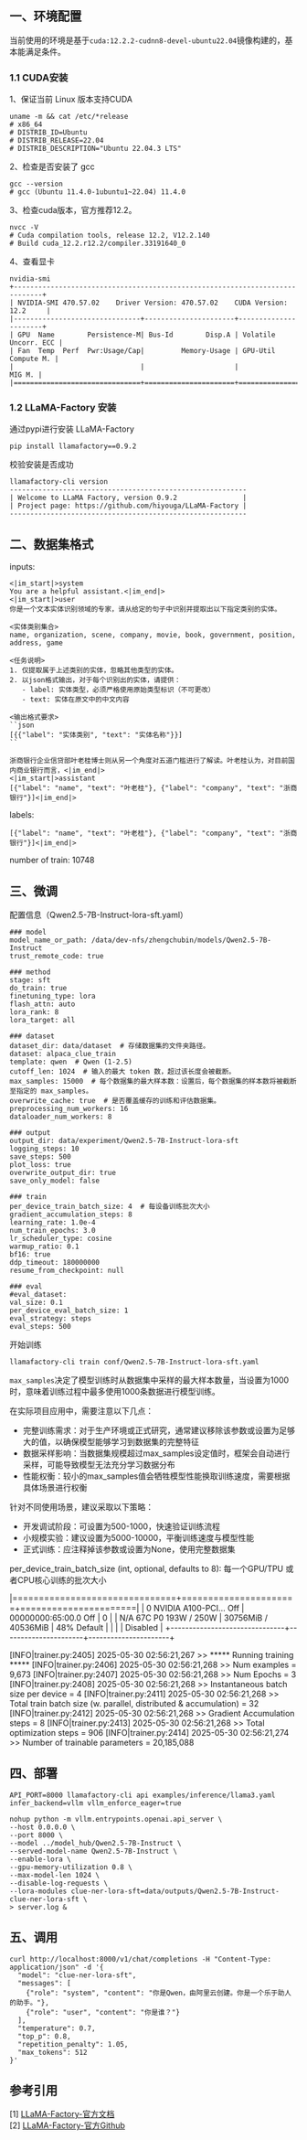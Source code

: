 
## 一、环境配置
当前使用的环境是基于`cuda:12.2.2-cudnn8-devel-ubuntu22.04`镜像构建的，基本能满足条件。

### 1.1 CUDA安装
1、保证当前 Linux 版本支持CUDA
```shell
uname -m && cat /etc/*release
# x86_64
# DISTRIB_ID=Ubuntu
# DISTRIB_RELEASE=22.04
# DISTRIB_DESCRIPTION="Ubuntu 22.04.3 LTS"
```
2、检查是否安装了 gcc
```shell
gcc --version
# gcc (Ubuntu 11.4.0-1ubuntu1~22.04) 11.4.0
```
3、检查cuda版本，官方推荐12.2。
```shell
nvcc -V
# Cuda compilation tools, release 12.2, V12.2.140
# Build cuda_12.2.r12.2/compiler.33191640_0
```
4、查看显卡
```shell
nvidia-smi
+-----------------------------------------------------------------------------+
| NVIDIA-SMI 470.57.02    Driver Version: 470.57.02    CUDA Version: 12.2     |
|-------------------------------+----------------------+----------------------+
| GPU  Name        Persistence-M| Bus-Id        Disp.A | Volatile Uncorr. ECC |
| Fan  Temp  Perf  Pwr:Usage/Cap|         Memory-Usage | GPU-Util  Compute M. |
|                               |                      |               MIG M. |
|===============================+======================+======================|
```
### 1.2 LLaMA-Factory 安装
通过pypi进行安装 LLaMA-Factory 
```shell
pip install llamafactory==0.9.2
```
校验安装是否成功
```shell
llamafactory-cli version
----------------------------------------------------------
| Welcome to LLaMA Factory, version 0.9.2                |
| Project page: https://github.com/hiyouga/LLaMA-Factory |
----------------------------------------------------------
```


## 二、数据集格式


inputs:
```
<|im_start|>system
You are a helpful assistant.<|im_end|>
<|im_start|>user
你是一个文本实体识别领域的专家，请从给定的句子中识别并提取出以下指定类别的实体。

<实体类别集合>
name, organization, scene, company, movie, book, government, position, address, game

<任务说明>
1. 仅提取属于上述类别的实体，忽略其他类型的实体。
2. 以json格式输出，对于每个识别出的实体，请提供：
   - label: 实体类型，必须严格使用原始类型标识（不可更改）
   - text: 实体在原文中的中文内容

<输出格式要求>
``json
[{{"label": "实体类别", "text": "实体名称"}}]
``

浙商银行企业信贷部叶老桂博士则从另一个角度对五道门槛进行了解读。叶老桂认为，对目前国内商业银行而言，<|im_end|>
<|im_start|>assistant
[{"label": "name", "text": "叶老桂"}, {"label": "company", "text": "浙商银行"}]<|im_end|>
```

labels:
```
[{"label": "name", "text": "叶老桂"}, {"label": "company", "text": "浙商银行"}]<|im_end|>
```

number of train:  10748


## 三、微调
配置信息（Qwen2.5-7B-Instruct-lora-sft.yaml）
```
### model
model_name_or_path: /data/dev-nfs/zhengchubin/models/Qwen2.5-7B-Instruct
trust_remote_code: true

### method
stage: sft
do_train: true
finetuning_type: lora
flash_attn: auto
lora_rank: 8
lora_target: all

### dataset
dataset_dir: data/dataset  # 存储数据集的文件夹路径。
dataset: alpaca_clue_train
template: qwen  # Qwen (1-2.5)
cutoff_len: 1024  # 输入的最大 token 数，超过该长度会被截断。
max_samples: 15000  # 每个数据集的最大样本数：设置后，每个数据集的样本数将被截断至指定的 max_samples。
overwrite_cache: true  # 是否覆盖缓存的训练和评估数据集。
preprocessing_num_workers: 16
dataloader_num_workers: 8

### output
output_dir: data/experiment/Qwen2.5-7B-Instruct-lora-sft
logging_steps: 10
save_steps: 500
plot_loss: true
overwrite_output_dir: true
save_only_model: false

### train
per_device_train_batch_size: 4  # 每设备训练批次大小
gradient_accumulation_steps: 8
learning_rate: 1.0e-4
num_train_epochs: 3.0
lr_scheduler_type: cosine
warmup_ratio: 0.1
bf16: true
ddp_timeout: 180000000
resume_from_checkpoint: null

### eval
#eval_dataset:
val_size: 0.1
per_device_eval_batch_size: 1
eval_strategy: steps
eval_steps: 500
```
开始训练
```shell
llamafactory-cli train conf/Qwen2.5-7B-Instruct-lora-sft.yaml
```

`max_samples`决定了模型训练时从数据集中采样的最大样本数量，当设置为1000时，意味着训练过程中最多使用1000条数据进行模型训练。

在实际项目应用中，需要注意以下几点： 
+ 完整训练需求：对于生产环境或正式研究，通常建议移除该参数或设置为足够大的值，以确保模型能够学习到数据集的完整特征 
+ 数据采样影响：当数据集规模超过max_samples设定值时，框架会自动进行采样，可能导致模型无法充分学习数据分布 
+ 性能权衡：较小的max_samples值会牺牲模型性能换取训练速度，需要根据具体场景进行权衡

针对不同使用场景，建议采取以下策略： 
+ 开发调试阶段：可设置为500-1000，快速验证训练流程
+ 小规模实验：建议设置为5000-10000，平衡训练速度与模型性能 
+ 正式训练：应注释掉该参数或设置为None，使用完整数据集

per_device_train_batch_size (int, optional, defaults to 8):
每一个GPU/TPU 或者CPU核心训练的批次大小


|===============================+======================+======================|
|   0  NVIDIA A100-PCI...  Off  | 00000000:65:00.0 Off |                    0 |
| N/A   67C    P0   193W / 250W |  30756MiB / 40536MiB |     48%      Default |
|                               |                      |             Disabled |
+-------------------------------+----------------------+----------------------+

[INFO|trainer.py:2405] 2025-05-30 02:56:21,267 >> ***** Running training *****
[INFO|trainer.py:2406] 2025-05-30 02:56:21,268 >>   Num examples = 9,673
[INFO|trainer.py:2407] 2025-05-30 02:56:21,268 >>   Num Epochs = 3
[INFO|trainer.py:2408] 2025-05-30 02:56:21,268 >>   Instantaneous batch size per device = 4
[INFO|trainer.py:2411] 2025-05-30 02:56:21,268 >>   Total train batch size (w. parallel, distributed & accumulation) = 32
[INFO|trainer.py:2412] 2025-05-30 02:56:21,268 >>   Gradient Accumulation steps = 8
[INFO|trainer.py:2413] 2025-05-30 02:56:21,268 >>   Total optimization steps = 906
[INFO|trainer.py:2414] 2025-05-30 02:56:21,274 >>   Number of trainable parameters = 20,185,088


## 四、部署
```shell
API_PORT=8000 llamafactory-cli api examples/inference/llama3.yaml infer_backend=vllm vllm_enforce_eager=true
```


```shell
nohup python -m vllm.entrypoints.openai.api_server \
--host 0.0.0.0 \
--port 8000 \
--model ../model_hub/Qwen2.5-7B-Instruct \
--served-model-name Qwen2.5-7B-Instruct \
--enable-lora \
--gpu-memory-utilization 0.8 \
--max-model-len 1024 \
--disable-log-requests \
--lora-modules clue-ner-lora-sft=data/outputs/Qwen2.5-7B-Instruct-clue-ner-lora-sft \
> server.log &
```

## 五、调用

```shell
curl http://localhost:8000/v1/chat/completions -H "Content-Type: application/json" -d '{
  "model": "clue-ner-lora-sft",
  "messages": [
    {"role": "system", "content": "你是Qwen，由阿里云创建。你是一个乐于助人的助手。"},
    {"role": "user", "content": "你是谁？"}
  ],
  "temperature": 0.7,
  "top_p": 0.8,
  "repetition_penalty": 1.05,
  "max_tokens": 512
}'
```


## 参考引用
[1] [LLaMA-Factory-官方文档](https://llamafactory.readthedocs.io/zh-cn/latest/getting_started/installation.html)<br>
[2] [LLaMA-Factory-官方Github](https://github.com/hiyouga/LLaMA-Factory/blob/main/README_zh.md)<br>
